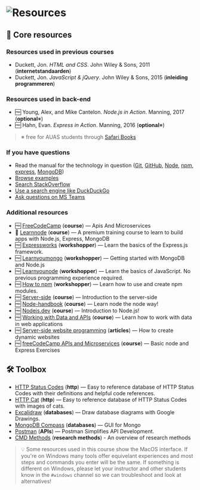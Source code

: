 # ![Resources][banner-resources]

## 📝 Core resources

### Resources used in previous courses

*   Duckett, Jon. _HTML and CSS_. John Wiley & Sons, 2011
    (**internetstandaarden**)    
*   Duckett, Jon. _JavaScript & jQuery_. John Wiley & Sons, 2015
    (**inleiding programmeren**)

### Resources used in back-end

*   🆓 Young, Alex, and Mike Cantelon.  _Node.js in Action_.  Manning, 2017
    (**optional**※)
*   🆓 Hahn, Evan.  _Express in Action_.  Manning, 2016
    (**optional**※)

> ※ free for AUAS students through [Safari Books][safari]

### If you have questions

*   Read the manual for the technology in question
    ([Git](https://git-scm.com/docs),
    [GitHub](https://docs.github.com/en),
    [Node](https://nodejs.org/api/),
    [npm](https://docs.npmjs.com),
    [express](http://expressjs.com/en/4x/api.html),
    [MongoDB](https://docs.mongodb.com))
*   [Browse examples][examples]
*   [Search StackOverflow][stackoverflow]
*   [Use a search engine like DuckDuckGo][duckduckgo]
*   [Ask questions on MS Teams][teams]

### Additional resources
*   🆓 [FreeCodeCamp](https://www.freecodecamp.org/learn/back-end-development-and-apis/)
    (**course**) — Apis And Microservices
*   💸 [Learnnode](https://learnnode.com/)
    (**course**) — A premium training course to learn to build apps with Node.js, Express, MongoDB
*   🆓 [Expressworks](https://github.com/azat-co/expressworks)
    (**workshopper**) — Learn the basics of the Express.js framework.
*   🆓 [Learnyoumongo](https://github.com/evanlucas/learnyoumongo)
    (**workshopper**) — Getting started with MongoDB and Node.js
*   🆓 [Learnyounode](https://github.com/workshopper/learnyounode)
    (**workshopper**) — Learn the basics of JavaScript. No previous programming experience required.
*   🆓 [How to npm](https://github.com/workshopper/how-to-npm)
    (**workshopper**) — Learn how to use and create npm modules.
*   🆓 [Server-side](https://developer.mozilla.org/en-US/docs/Learn/Server-side/First_steps/Introduction)
    (**course**) — Introduction to the server-side
*   🆓 [Node-handbook](https://github.com/bcomnes/node-handbook)
    (**course**) — Learn node the node way!
*   🆓 [Nodejs.dev](https://nodejs.dev/en/learn)
    (**course**) — Introduction to Node.js!
*   🆓 [Working with Data and APIs](https://www.youtube.com/playlist?list=PLRqwX-V7Uu6YxDKpFzf_2D84p0cyk4T7X)
    (**course**) — Learn how to work with data in web applications
*   🆓 [Server-side website programming](https://developer.mozilla.org/en-US/docs/Learn/Server-side)
    (**articles**) — How to create dynamic websites
*   🆓 [freeCodeCamp APIs and Microservices](https://expressjs.com/en/resources/books-blogs.html)
    (**course**) — Basic node and Express Exercises     
    

## 🛠 Toolbox
*   [HTTP Status Codes](https://httpstatuses.com/)
    (**http**) — Easy to reference database of HTTP Status Codes with their definitions and helpful code references.
*   [HTTP Cat](https://http.cat/)
    (**http**) — Easy to reference database of HTTP Status Codes with images of cats.
*   [Excalidraw](https://excalidraw.com)
    (**databases**) — Draw database diagrams with Google Drawings.
*   [MongoDB Compass](https://www.mongodb.com/products/compass)
    (**databases**) — GUI for Mongo
*   [Postman](https://www.getpostman.com/)
    (**APIs**) — Postman Simplifies API Development.
*   [CMD Methods](https://cmdmethods.nl/)
    (**research methods**) - An overview of research methods


> 💡 Some resources used in this course show the MacOS interface. If you're on Windows many tools offer equivelant experiences and most steps and commands you enter will be the same. If something is different on Windows, please let your instructor and other students know in the `#windows` channel so we can troubleshoot and look at alternatives!

[safari]: http://rps.hva.nl:2048/login?url=http://proquest.safaribooksonline.com/?uicode=hva
[html-css]: https://learn.shayhowe.com/html-css/
[banner-resources]: https://cmda-bt.github.io/be-course-20-21/assets/banner-resources.svg
[examples]: https://github.com/cmda-bt/be-course-21-22/tree/main/examples
[teams]: http://teams.microsoft.com
[stackoverflow]: https://stackoverflow.com
[duckduckgo]: https://duckduckgo.com
